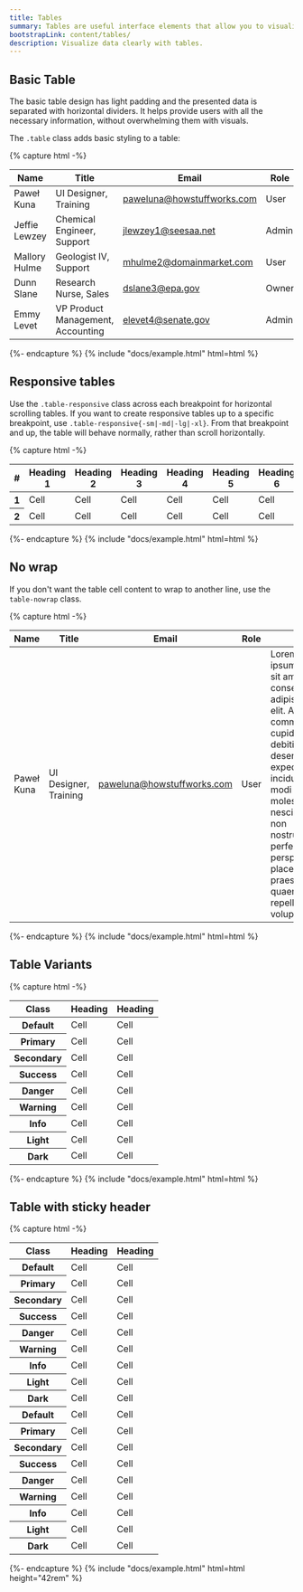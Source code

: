 ```yaml
---
title: Tables
summary: Tables are useful interface elements that allow you to visualize data and arrange it in a clear way. Thanks to that, users can browse a lot of information at once and a good table design will help you take care of its clarity.
bootstrapLink: content/tables/
description: Visualize data clearly with tables.
---
```


## Basic Table

The basic table design has light padding and the presented data is separated with horizontal dividers. It helps provide users with all the necessary information, without overwhelming them with visuals.

The `.table` class adds basic styling to a table:

{% capture html -%}
<div class="table-responsive">
  <table class="table table-vcenter">
    <thead>
      <tr>
        <th>Name</th>
        <th>Title</th>
        <th>Email</th>
        <th>Role</th>
        <th class="w-1"></th>
      </tr>
    </thead>
    <tbody>
      <tr>
        <td>Paweł Kuna</td>
        <td class="text-secondary">UI Designer, Training</td>
        <td class="text-secondary">
          <a href="#" class="text-reset">paweluna@howstuffworks.com</a>
        </td>
        <td class="text-secondary">User</td>
        <td>
          <a href="#">Edit</a>
        </td>
      </tr>
      <tr>
        <td>Jeffie Lewzey</td>
        <td class="text-secondary">Chemical Engineer, Support</td>
        <td class="text-secondary">
          <a href="#" class="text-reset">jlewzey1@seesaa.net</a>
        </td>
        <td class="text-secondary">Admin</td>
        <td>
          <a href="#">Edit</a>
        </td>
      </tr>
      <tr>
        <td>Mallory Hulme</td>
        <td class="text-secondary">Geologist IV, Support</td>
        <td class="text-secondary">
          <a href="#" class="text-reset">mhulme2@domainmarket.com</a>
        </td>
        <td class="text-secondary">User</td>
        <td>
          <a href="#">Edit</a>
        </td>
      </tr>
      <tr>
        <td>Dunn Slane</td>
        <td class="text-secondary">Research Nurse, Sales</td>
        <td class="text-secondary">
          <a href="#" class="text-reset">dslane3@epa.gov</a>
        </td>
        <td class="text-secondary">Owner</td>
        <td>
          <a href="#">Edit</a>
        </td>
      </tr>
      <tr>
        <td>Emmy Levet</td>
        <td class="text-secondary">VP Product Management, Accounting</td>
        <td class="text-secondary">
          <a href="#" class="text-reset">elevet4@senate.gov</a>
        </td>
        <td class="text-secondary">Admin</td>
        <td>
          <a href="#">Edit</a>
        </td>
      </tr>
    </tbody>
  </table>
</div>
{%- endcapture %}
{% include "docs/example.html" html=html %}

## Responsive tables

Use the `.table-responsive` class across each breakpoint for horizontal scrolling tables. If you want to create responsive tables up to a specific breakpoint, use `.table-responsive{-sm|-md|-lg|-xl}`. From that breakpoint and up, the table will behave normally, rather than scroll horizontally.

{% capture html -%}
<table class="table table-responsive">
  <thead>
    <tr>
      <th>#</th>
      <th class="text-nowrap">Heading 1</th>
      <th class="text-nowrap">Heading 2</th>
      <th class="text-nowrap">Heading 3</th>
      <th class="text-nowrap">Heading 4</th>
      <th class="text-nowrap">Heading 5</th>
      <th class="text-nowrap">Heading 6</th>
      <th class="text-nowrap">Heading 7</th>
      <th class="text-nowrap">Heading 8</th>
      <th class="text-nowrap">Heading 9</th>
      <th class="text-nowrap">Heading 10</th>
    </tr>
  </thead>
  <tbody>
    <tr>
      <th>1</th>
      <td>Cell</td>
      <td>Cell</td>
      <td>Cell</td>
      <td>Cell</td>
      <td>Cell</td>
      <td>Cell</td>
      <td>Cell</td>
      <td>Cell</td>
      <td>Cell</td>
      <td>Cell</td>
    </tr>
    <tr>
      <th>2</th>
      <td>Cell</td>
      <td>Cell</td>
      <td>Cell</td>
      <td>Cell</td>
      <td>Cell</td>
      <td>Cell</td>
      <td>Cell</td>
      <td>Cell</td>
      <td>Cell</td>
      <td>Cell</td>
    </tr>
  </tbody>
</table>
{%- endcapture %}
{% include "docs/example.html" html=html %}

## No wrap

If you don't want the table cell content to wrap to another line, use the `table-nowrap` class.

{% capture html -%}
<div class="table-responsive">
  <table class="table table-vcenter table-nowrap">
    <thead>
      <tr>
        <th>Name</th>
        <th>Title</th>
        <th>Email</th>
        <th>Role</th>
        <th></th>
        <th class="w-1"></th>
      </tr>
    </thead>
    <tbody>
      <tr>
        <td>Paweł Kuna</td>
        <td class="text-secondary">UI Designer, Training</td>
        <td class="text-secondary">
          <a href="#" class="text-reset">paweluna@howstuffworks.com</a>
        </td>
        <td class="text-secondary">User</td>
        <td>
          Lorem ipsum dolor sit amet, consectetur adipisicing elit. Animi, commodi cupiditate
          debitis deserunt expedita hic incidunt iste modi molestiae nesciunt non nostrum
          perferendis perspiciatis placeat praesentium quaerat quo repellendus, voluptates.
        </td>
        <td>
          <a href="#">Edit</a>
        </td>
      </tr>
    </tbody>
  </table>
</div>
{%- endcapture %}
{% include "docs/example.html" html=html %}

## Table Variants

{% capture html -%}
<table class="table">
  <thead>
    <tr>
      <th scope="col">Class</th>
      <th scope="col">Heading</th>
      <th scope="col">Heading</th>
    </tr>
  </thead>
  <tbody>
    <tr>
      <th scope="row">Default</th>
      <td>Cell</td>
      <td>Cell</td>
    </tr>
    <tr class="table-primary">
      <th scope="row">Primary</th>
      <td>Cell</td>
      <td>Cell</td>
    </tr>
    <tr class="table-secondary">
      <th scope="row">Secondary</th>
      <td>Cell</td>
      <td>Cell</td>
    </tr>
    <tr class="table-success">
      <th scope="row">Success</th>
      <td>Cell</td>
      <td>Cell</td>
    </tr>
    <tr class="table-danger">
      <th scope="row">Danger</th>
      <td>Cell</td>
      <td>Cell</td>
    </tr>
    <tr class="table-warning">
      <th scope="row">Warning</th>
      <td>Cell</td>
      <td>Cell</td>
    </tr>
    <tr class="table-info">
      <th scope="row">Info</th>
      <td>Cell</td>
      <td>Cell</td>
    </tr>
    <tr class="table-light">
      <th scope="row">Light</th>
      <td>Cell</td>
      <td>Cell</td>
    </tr>
    <tr class="table-dark">
      <th scope="row">Dark</th>
      <td>Cell</td>
      <td>Cell</td>
    </tr>
  </tbody>
</table>
{%- endcapture %}
{% include "docs/example.html" html=html %}

## Table with sticky header

{% capture html -%}
<table class="table">
  <thead class="sticky-top">
    <tr>
      <th scope="col">Class</th>
      <th scope="col">Heading</th>
      <th scope="col">Heading</th>
    </tr>
  </thead>
  <tbody>
    <tr>
      <th scope="row">Default</th>
      <td>Cell</td>
      <td>Cell</td>
    </tr>
    <tr>
      <th scope="row">Primary</th>
      <td>Cell</td>
      <td>Cell</td>
    </tr>
    <tr>
      <th scope="row">Secondary</th>
      <td>Cell</td>
      <td>Cell</td>
    </tr>
    <tr>
      <th scope="row">Success</th>
      <td>Cell</td>
      <td>Cell</td>
    </tr>
    <tr>
      <th scope="row">Danger</th>
      <td>Cell</td>
      <td>Cell</td>
    </tr>
    <tr>
      <th scope="row">Warning</th>
      <td>Cell</td>
      <td>Cell</td>
    </tr>
    <tr>
      <th scope="row">Info</th>
      <td>Cell</td>
      <td>Cell</td>
    </tr>
    <tr>
      <th scope="row">Light</th>
      <td>Cell</td>
      <td>Cell</td>
    </tr>
    <tr class="table-dark">
      <th scope="row">Dark</th>
      <td>Cell</td>
      <td>Cell</td>
    </tr>
    <tr>
      <th scope="row">Default</th>
      <td>Cell</td>
      <td>Cell</td>
    </tr>
    <tr>
      <th scope="row">Primary</th>
      <td>Cell</td>
      <td>Cell</td>
    </tr>
    <tr>
      <th scope="row">Secondary</th>
      <td>Cell</td>
      <td>Cell</td>
    </tr>
    <tr>
      <th scope="row">Success</th>
      <td>Cell</td>
      <td>Cell</td>
    </tr>
    <tr>
      <th scope="row">Danger</th>
      <td>Cell</td>
      <td>Cell</td>
    </tr>
    <tr>
      <th scope="row">Warning</th>
      <td>Cell</td>
      <td>Cell</td>
    </tr>
    <tr>
      <th scope="row">Info</th>
      <td>Cell</td>
      <td>Cell</td>
    </tr>
    <tr>
      <th scope="row">Light</th>
      <td>Cell</td>
      <td>Cell</td>
    </tr>
    <tr class="table-dark">
      <th scope="row">Dark</th>
      <td>Cell</td>
      <td>Cell</td>
    </tr>
  </tbody>
</table>
{%- endcapture %}
{% include "docs/example.html" html=html height="42rem" %}
